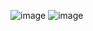 ![image](https://user-images.githubusercontent.com/40969203/102994396-5760b800-4562-11eb-9904-3ae1544fcc39.png)
![image](https://user-images.githubusercontent.com/40969203/102994422-5e87c600-4562-11eb-9276-5f3f9e200fc3.png)
